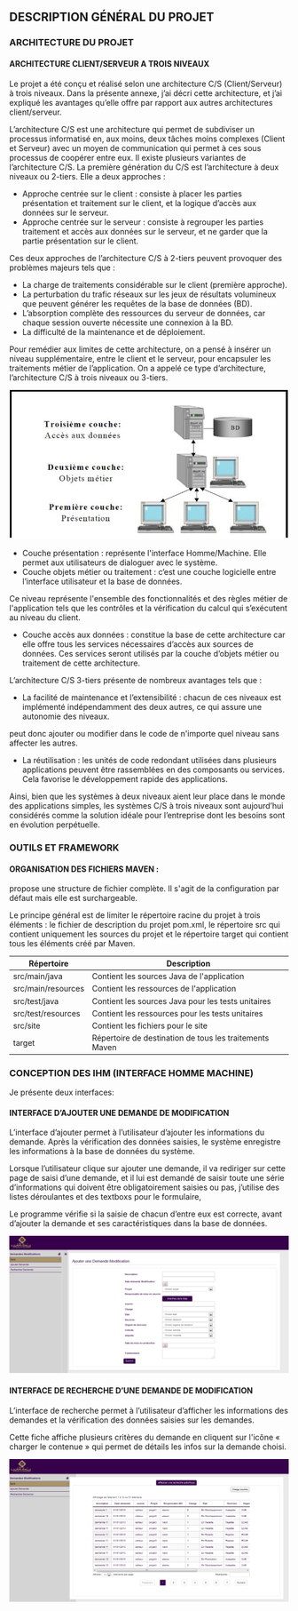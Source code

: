 <h2>DESCRIPTION GÉNÉRAL DU PROJET</h2>
<h3>ARCHITECTURE DU PROJET</h3>
<h4>ARCHITECTURE CLIENT/SERVEUR A TROIS NIVEAUX</h4>
<p>
    Le projet a été conçu et réalisé selon une architecture C/S (Client/Serveur) à trois niveaux. Dans la présente annexe, j’ai décri cette architecture, et j’ai expliqué les avantages qu’elle offre par rapport aux autres architectures client/serveur.
</p>

<p>
    L’architecture C/S est une architecture qui permet de subdiviser un processus informatisé en, aux moins, deux tâches moins complexes (Client et Serveur) avec un moyen de communication qui permet à ces sous processus de coopérer entre eux.
    Il existe plusieurs variantes de l’architecture C/S. La première génération du C/S est l’architecture à deux niveaux ou 2-tiers. Elle a deux approches :
</p>

<ul>
    <li>Approche centrée sur le client : consiste à placer les parties présentation et traitement sur le client, et la logique d’accès aux données sur le serveur.</li>
    <li>Approche centrée sur le serveur : consiste à regrouper les parties traitement et accès aux données sur le serveur, et ne garder que la partie présentation sur le client.</li>
</ul>
<p>
    Ces deux approches de l’architecture C/S à 2-tiers peuvent provoquer des problèmes majeurs tels que :
</p>
<ul>
    <li>La charge de traitements considérable sur le client (première approche).</li>
    <li>La perturbation du trafic réseaux sur les jeux de résultats volumineux que peuvent générer les requêtes de la base de données (BD).</li>
    <li>L’absorption complète des ressources du serveur de données, car chaque session ouverte nécessite une connexion à la BD.</li>
    <li>La difficulté de la maintenance et de déploiement.</li>
</ul>
<p>
    Pour remédier aux limites de cette architecture, on a pensé à insérer un niveau supplémentaire, entre le client et le serveur, pour encapsuler les traitements métier de l’application. On a appelé ce type d’architecture, l’architecture C/S à trois niveaux ou 3-tiers.
</p>
<img src="Image1.png">
<ul>
    <li>Couche présentation : représente l'interface Homme/Machine. Elle permet aux utilisateurs de dialoguer avec le système.</li>
    <li>Couche objets métier ou traitement : c’est une couche logicielle entre l’interface utilisateur et la base de données.</li>
</ul>
<p>Ce niveau représente l'ensemble des fonctionnalités et des règles métier de l'application tels que les contrôles et la vérification du calcul qui s’exécutent au niveau du client.</p>
<ul>
    <li>Couche accès aux données : constitue la base de cette architecture car elle offre tous les services nécessaires d’accès aux sources de données. Ces services seront utilisés par la couche d’objets métier ou traitement de cette architecture.</li>
</ul>

<p>L’architecture C/S 3-tiers présente de nombreux avantages tels que :</p>

<ul>
    <li>La facilité de maintenance et l’extensibilité : chacun de ces niveaux est implémenté indépendamment des deux autres, ce qui assure une autonomie des niveaux.</li>
</ul>
<p>peut donc ajouter ou modifier dans le code de n'importe quel niveau sans affecter les autres.</p>
<ul>
    <li>
        La réutilisation : les unités de code redondant utilisées dans plusieurs applications peuvent être rassemblées en des composants ou services. Cela favorise le développement rapide des applications.
    </li>
</ul>
<p>
    Ainsi, bien que les systèmes à deux niveaux aient leur place dans le monde des applications simples, les systèmes C/S à trois niveaux sont aujourd’hui considérés comme la solution idéale pour l’entreprise dont les besoins sont en évolution perpétuelle.
</p>
<h3>OUTILS ET FRAMEWORK</h3>
<h4>ORGANISATION DES FICHIERS MAVEN :</h4>
<p>
    propose une structure de fichier complète. Il s'agit de la configuration par défaut mais elle est surchargeable.
</p>
<p>
    Le principe général est de limiter le répertoire racine du projet à trois éléments : le fichier de description du projet pom.xml, le répertoire src qui contient uniquement les sources du projet et le répertoire target qui contient tous les éléments créé par Maven.
</p>
<table>
    <thead>
      <tr>
        <th>Répertoire</th>
        <th>Description</th>
      </tr>
    </thead>
    <tbody>
      <tr>
        <td>src/main/java</td>
        <td>Contient les sources Java de l'application</td>
      </tr>
      <tr>
        <td>src/main/resources</td>
        <td>Contient les ressources de l'application</td>
      </tr>
      <tr>
        <td>src/test/java</td>
        <td>Contient les sources Java pour les tests unitaires</td>
      </tr>
      <tr>
        <td>src/test/resources</td>
        <td>Contient les ressources pour les tests unitaires</td>
      </tr>
      <tr>
        <td>src/site</td>
        <td>Contient les fichiers pour le site</td>
      </tr>
      <tr>
        <td>target</td>
        <td>Répertoire de destination de tous les traitements Maven</td>
      </tr>
    </tbody>
  </table>
<h3>CONCEPTION DES IHM (INTERFACE HOMME MACHINE)</h3>   
<p>
    Je présente deux interfaces:
</p>
<h4>INTERFACE D’AJOUTER UNE DEMANDE DE MODIFICATION</h4>
<p>L’interface d’ajouter permet à l’utilisateur d’ajouter les informations du demande. Après la vérification des données saisies, le système enregistre les informations à la base de données du système.</p>
<p>Lorsque l’utilisateur clique sur ajouter une demande, il va rediriger sur cette page de saisi d’une demande, et il lui est demandé de saisir toute une série d’informations qui doivent être obligatoirement saisies ou pas, j’utilise des listes déroulantes et des textboxs pour le formulaire,</p>
<p>Le programme vérifie si la saisie de chacun d’entre eux est correcte, avant d’ajouter la demande et ses caractéristiques dans la base de données.</p>
<img src="IHMAJOUT.png">

<h4>INTERFACE DE RECHERCHE D’UNE DEMANDE DE MODIFICATION</h4>
<p>L’interface de recherche permet à l’utilisateur d’afficher les informations des demandes et la vérification des données saisies sur les demandes.</p>
<p>Cette fiche affiche plusieurs critères du demande en cliquent sur l'icône « charger le contenue » qui permet de détails les infos sur la demande choisi.</p>

<img src="IHMMODIF.png">